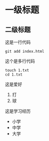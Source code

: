 # 一级标题
##  二级标题

这是一行代码

`
git add index.html
`

这个是多行代码

```
touch 1.txt
cd 1.txt
```

这是爱好

1. 打
2. 球


这是学习经历

* 小学
* 中学
* 大学

